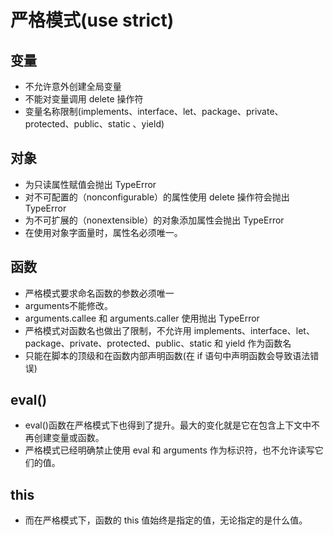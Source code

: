 # 严格模式(use strict)

## 变量

* 不允许意外创建全局变量
* 不能对变量调用 delete 操作符
* 变量名称限制(implements、interface、let、package、private、protected、public、static 、yield)

## 对象

* 为只读属性赋值会抛出 TypeError
* 对不可配置的（nonconfigurable）的属性使用 delete 操作符会抛出 TypeError
* 为不可扩展的（nonextensible）的对象添加属性会抛出 TypeError
* 在使用对象字面量时，属性名必须唯一。

## 函数

* 严格模式要求命名函数的参数必须唯一
* arguments不能修改。
* arguments.callee 和 arguments.caller 使用抛出 TypeError
* 严格模式对函数名也做出了限制，不允许用 implements、interface、let、package、private、protected、public、static 和 yield 作为函数名
* 只能在脚本的顶级和在函数内部声明函数(在 if 语句中声明函数会导致语法错误)

## eval()

* eval()函数在严格模式下也得到了提升。最大的变化就是它在包含上下文中不再创建变量或函数。
* 严格模式已经明确禁止使用 eval 和 arguments 作为标识符，也不允许读写它们的值。

## this
* 而在严格模式下，函数的 this 值始终是指定的值，无论指定的是什么值。
